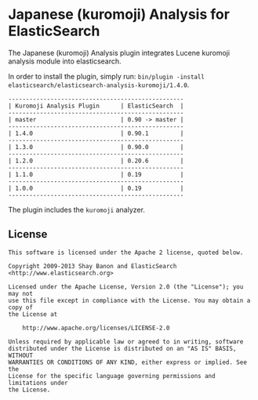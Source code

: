 Japanese (kuromoji) Analysis for ElasticSearch
==================================

The Japanese (kuromoji) Analysis plugin integrates Lucene kuromoji analysis module into elasticsearch.

In order to install the plugin, simply run: `bin/plugin -install elasticsearch/elasticsearch-analysis-kuromoji/1.4.0`.

    --------------------------------------------------
    | Kuromoji Analysis Plugin      | ElasticSearch  |
    --------------------------------------------------
    | master                        | 0.90 -> master |
    --------------------------------------------------
    | 1.4.0                         | 0.90.1         |
    --------------------------------------------------
    | 1.3.0                         | 0.90.0         |
    --------------------------------------------------
    | 1.2.0                         | 0.20.6         |
    --------------------------------------------------
    | 1.1.0                         | 0.19           |
    --------------------------------------------------
    | 1.0.0                         | 0.19           |
    --------------------------------------------------

The plugin includes the `kuromoji` analyzer.

License
-------

    This software is licensed under the Apache 2 license, quoted below.

    Copyright 2009-2013 Shay Banon and ElasticSearch <http://www.elasticsearch.org>

    Licensed under the Apache License, Version 2.0 (the "License"); you may not
    use this file except in compliance with the License. You may obtain a copy of
    the License at

        http://www.apache.org/licenses/LICENSE-2.0

    Unless required by applicable law or agreed to in writing, software
    distributed under the License is distributed on an "AS IS" BASIS, WITHOUT
    WARRANTIES OR CONDITIONS OF ANY KIND, either express or implied. See the
    License for the specific language governing permissions and limitations under
    the License.

